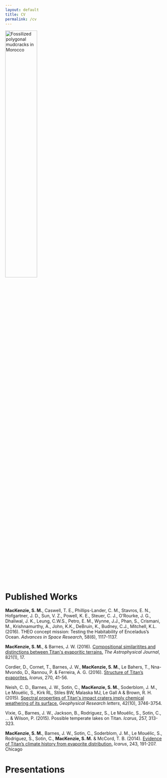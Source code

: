 ```yaml
---
layout: default
title: CV
permalink: /cv
---
```

<div>
  <img src="{{ site.url }}/images/P5270265.JPG" alt="Fossilized polygonal mudcracks in Morocco" style="width:45%;" >
</div>
 
# Published Works

**MacKenzie, S. M.**, Caswell, T. E., Phillips-Lander, C. M., Stavros, E. N., Hofgartner, J. D., Sun, V. Z., Powell, K. E., Steuer, C. J., O’Rourke, J. G., Dhaliwal, J. K., Leung, C.W.S., Petro, E. M., Wynne, J.J., Phan, S., Crismani, M., Krishnamurthy, A., John, K.K., DeBruin, K., Budney, C.J., Mitchell, K.L. (2016). THEO concept mission: Testing the Habitability of Enceladus’s Ocean. *Advances in Space Research*, 58(6), 1117-1137.

**MacKenzie, S. M.**, & Barnes, J. W. (2016). [Compositional similaritites and distinctions between Titan's evaporitic terrains.]() *The Astrophysical Journal*, 821(1), 17.

Cordier, D., Cornet, T., Barnes, J. W., **MacKenzie, S. M.**, Le Bahers, T., Nna-Mvondo, D., Rannou, P. & Ferreira, A. G. (2016). [Structure of Titan’s evaporites.](https://arxiv.org/pdf/1512.07294.pdf) *Icarus*, 270, 41-56.

Neish, C. D., Barnes, J. W., Sotin, C., **MacKenzie, S. M.**, Soderblom, J. M., Le Mouélic, S., Kirk RL, Stiles BW, Malaska MJ, Le Gall A & Brown, R. H. (2015). [Spectral properties of Titan's impact craters imply chemical weathering of its surface.](https://pdfs.semanticscholar.org/616d/71cb7d2565267bc4b071698a074ad6db7ec9.pdf) *Geophysical Research letters*, 42(10), 3746-3754.

Vixie, G., Barnes, J. W., Jackson, B., Rodriguez, S., Le Mouélic, S., Sotin, C., ... & Wilson, P. (2015). Possible temperate lakes on Titan. *Icarus*, 257, 313-323.

**MacKenzie, S. M.**, Barnes, J. W., Sotin, C., Soderblom, J. M., Le Mouélic, S., Rodriguez, S., Sotin, C., **MacKenzie, S. M.** & McCord, T. B. (2014). [Evidence of Titan’s climate history from evaporite distribution.](https://arxiv.org/pdf/1408.2899.pdf) *Icarus*, 243, 191-207.
Chicago	

# Presentations

